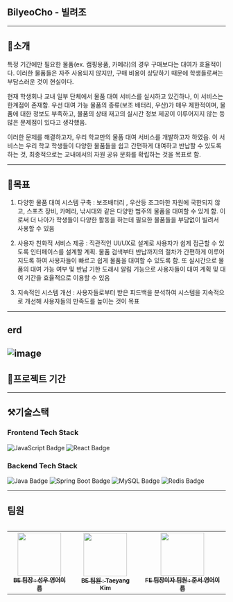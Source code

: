 ## BilyeoCho - 빌려조
---
## 🙋소개
특정 기간에만 필요한 물품(ex. 캠핑용품, 카메라)의 경우 구매보다는 대여가 효율적이다. 이러한 물품들은 자주 사용되지 않지만, 구매 비용이 상당하기 때문에 학생들로써는 부담스러운 것이 현실이다. 

 현재 학생회나 교내 일부 단체에서  물품 대여 서비스를 실시하고 있긴하나, 이 서비스는 한계점이 존재함. 우선 대여 가능 물품의 종류(보조 배터리, 우산)가 매우 제한적이며, 물품에 대한 정보도 부족하고, 물품의 상태 재고의 실시간 정보 제공이 이루어지지 않는 등 많은 문제점이 있다고 생각했음.

이러한 문제를 해결하고자, 우리 학교만의 물품 대여 서비스를 개발하고자 하였음. 이 서비스는 우리 학교 학생들이 다양한 물품들을 쉽고 간편하게 대여하고 반납할 수 있도록 하는 것, 최종적으로는 교내에서의 자원 공유 문화를 확립하는 것을 목표로 함. 

---

## 🚀목표
1. 다양한 물품 대여 시스템 구축 : 보조배터리 , 우산등 조그마한 자원에 국한되지 않고, 스포츠 장비, 카메라, 낚시대와 같은 다양한 범주의 물품을 대여할 수 있게 함. 이로써 더 나아가 학생들이 다양한 활동을 하는데 필요한 물품들을 부담없이 빌려서 사용할 수 있음

2. 사용자 친화적 서비스 제공 : 직관적인 UI/UX로 설계로 사용자가 쉽게 접근할 수 있도록 인터페이스를 설계할 계획. 물품 검색부터 반납까지의 절차가 간편하게 이루어지도록 하여 사용자들이 빠르고 쉽게 물품을 대여할 수 있도록 함. 또 실시간으로 물품의 대여 가능 여부 및 반납 기한 도래시 알림 기능으로 사용자들이 대여 계획 및 대여 기간을 효율적으로 이용할 수 있음
      
3. 지속적인 시스템 개선 : 사용자들로부터 받은 피드백을 분석하여 시스템을 지속적으로 개선해 사용자들의 만족도를 높이는 것이 목표
---

## erd
![image](https://github.com/user-attachments/assets/35dc8a9f-3596-4126-a6ec-a0cbcb8d6d39)
---

## 📆프로젝트 기간


---

## ⚒️기술스택

### Frontend Tech Stack
<p>
  <img src="https://img.shields.io/badge/JavaScript-F7DF1E?style=for-the-badge&logo=javascript&logoColor=black" alt="JavaScript Badge"/> 
  <img src="https://img.shields.io/badge/React-61DAFB?style=for-the-badge&logo=react&logoColor=black" alt="React Badge"/>
</p>

### Backend Tech Stack

<p>
  <img src="https://img.shields.io/badge/Java-007396?style=for-the-badge&logo=openjdk&logoColor=white" alt="Java Badge"/>
  <img src="https://img.shields.io/badge/Spring%20Boot-6DB33F?style=for-the-badge&logo=springboot&logoColor=white" alt="Spring Boot Badge"/>
  <img src="https://img.shields.io/badge/MySQL-4479A1?style=for-the-badge&logo=mysql&logoColor=white" alt="MySQL Badge"/>
  <img src="https://img.shields.io/badge/Redis-DC382D?style=for-the-badge&logo=redis&logoColor=white" alt="Redis Badge"/>
</p>

---


## 팀원
<div style="overflow: hidden;">
  <table>
    <tbody>
      <tr>
        <td align="center">
          <a href="https://github.com/Sungw0o">
            <img src="https://github.com/user-attachments/assets/41b7f89f-817e-408a-8eba-ca3aab0b2c26" width="100px;" alt=""/><br />
            <sub><b>BE 팀장 : 성우 영어이름</b></sub>
          </a><br />
        </td>
        <td align="center">
          <a href="https://github.com/xxlsheep">
            <img src="https://github.com/user-attachments/assets/96b3992e-4f0d-48e4-bbc6-4b6ef1259ba2" width="100px;" alt=""/><br />
            <sub><b>BE 팀원 : Taeyang Kim</b></sub>
          </a><br />
        </td>
        <td align="center">
          <a href="https://github.com/HeyJunN">
            <img src="https://github.com/user-attachments/assets/dde32e60-2a25-4874-85f1-ac946a69068a" width="100px;" alt=""/><br />
            <sub><b>FE 팀장이자 팀원 : 준서 영어이름</b></sub>
          </a><br />
        </td>
      </tr>
    </tbody>
  </table>
</div>
